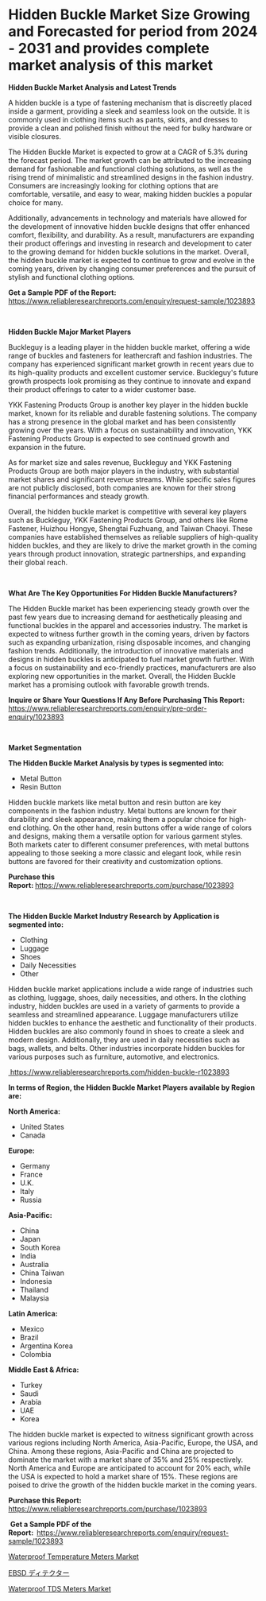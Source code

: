 <p><h1>Hidden Buckle Market Size Growing and Forecasted for period from 2024 - 2031 and provides complete market analysis of this market</h1></p><p><strong>Hidden Buckle Market Analysis and Latest Trends</strong></p>
<p><p>A hidden buckle is a type of fastening mechanism that is discreetly placed inside a garment, providing a sleek and seamless look on the outside. It is commonly used in clothing items such as pants, skirts, and dresses to provide a clean and polished finish without the need for bulky hardware or visible closures.</p><p>The Hidden Buckle Market is expected to grow at a CAGR of 5.3% during the forecast period. The market growth can be attributed to the increasing demand for fashionable and functional clothing solutions, as well as the rising trend of minimalistic and streamlined designs in the fashion industry. Consumers are increasingly looking for clothing options that are comfortable, versatile, and easy to wear, making hidden buckles a popular choice for many.</p><p>Additionally, advancements in technology and materials have allowed for the development of innovative hidden buckle designs that offer enhanced comfort, flexibility, and durability. As a result, manufacturers are expanding their product offerings and investing in research and development to cater to the growing demand for hidden buckle solutions in the market. Overall, the hidden buckle market is expected to continue to grow and evolve in the coming years, driven by changing consumer preferences and the pursuit of stylish and functional clothing options.</p></p>
<p><strong>Get a Sample PDF of the Report:&nbsp;</strong> <a href="https://www.reliableresearchreports.com/enquiry/request-sample/1023893">https://www.reliableresearchreports.com/enquiry/request-sample/1023893</a></p>
<p>&nbsp;</p>
<p><strong>Hidden Buckle Major Market Players</strong></p>
<p><p>Buckleguy is a leading player in the hidden buckle market, offering a wide range of buckles and fasteners for leathercraft and fashion industries. The company has experienced significant market growth in recent years due to its high-quality products and excellent customer service. Buckleguy's future growth prospects look promising as they continue to innovate and expand their product offerings to cater to a wider customer base.</p><p>YKK Fastening Products Group is another key player in the hidden buckle market, known for its reliable and durable fastening solutions. The company has a strong presence in the global market and has been consistently growing over the years. With a focus on sustainability and innovation, YKK Fastening Products Group is expected to see continued growth and expansion in the future.</p><p>As for market size and sales revenue, Buckleguy and YKK Fastening Products Group are both major players in the industry, with substantial market shares and significant revenue streams. While specific sales figures are not publicly disclosed, both companies are known for their strong financial performances and steady growth.</p><p>Overall, the hidden buckle market is competitive with several key players such as Buckleguy, YKK Fastening Products Group, and others like Rome Fastener, Huizhou Hongye, Shengtai Fuzhuang, and Taiwan Chaoyi. These companies have established themselves as reliable suppliers of high-quality hidden buckles, and they are likely to drive the market growth in the coming years through product innovation, strategic partnerships, and expanding their global reach.</p></p>
<p>&nbsp;</p>
<p><strong>What Are The Key Opportunities For Hidden Buckle Manufacturers?</strong></p>
<p><p>The Hidden Buckle market has been experiencing steady growth over the past few years due to increasing demand for aesthetically pleasing and functional buckles in the apparel and accessories industry. The market is expected to witness further growth in the coming years, driven by factors such as expanding urbanization, rising disposable incomes, and changing fashion trends. Additionally, the introduction of innovative materials and designs in hidden buckles is anticipated to fuel market growth further. With a focus on sustainability and eco-friendly practices, manufacturers are also exploring new opportunities in the market. Overall, the Hidden Buckle market has a promising outlook with favorable growth trends.</p></p>
<p><strong>Inquire or Share Your Questions If Any Before Purchasing This Report:</strong> <a href="https://www.reliableresearchreports.com/enquiry/pre-order-enquiry/1023893">https://www.reliableresearchreports.com/enquiry/pre-order-enquiry/1023893</a></p>
<p>&nbsp;</p>
<p><strong>Market Segmentation</strong></p>
<p><strong>The Hidden Buckle Market Analysis by types is segmented into:</strong></p>
<p><ul><li>Metal Button</li><li>Resin Button</li></ul></p>
<p><p>Hidden buckle markets like metal button and resin button are key components in the fashion industry. Metal buttons are known for their durability and sleek appearance, making them a popular choice for high-end clothing. On the other hand, resin buttons offer a wide range of colors and designs, making them a versatile option for various garment styles. Both markets cater to different consumer preferences, with metal buttons appealing to those seeking a more classic and elegant look, while resin buttons are favored for their creativity and customization options.</p></p>
<p><strong>Purchase this Report:&nbsp;</strong><a href="https://www.reliableresearchreports.com/purchase/1023893">https://www.reliableresearchreports.com/purchase/1023893</a></p>
<p>&nbsp;</p>
<p><strong>The Hidden Buckle Market Industry Research by Application is segmented into:</strong></p>
<p><ul><li>Clothing</li><li>Luggage</li><li>Shoes</li><li>Daily Necessities</li><li>Other</li></ul></p>
<p><p>Hidden buckle market applications include a wide range of industries such as clothing, luggage, shoes, daily necessities, and others. In the clothing industry, hidden buckles are used in a variety of garments to provide a seamless and streamlined appearance. Luggage manufacturers utilize hidden buckles to enhance the aesthetic and functionality of their products. Hidden buckles are also commonly found in shoes to create a sleek and modern design. Additionally, they are used in daily necessities such as bags, wallets, and belts. Other industries incorporate hidden buckles for various purposes such as furniture, automotive, and electronics.</p></p>
<p><a href="https://www.reliableresearchreports.com/hidden-buckle-r1023893">&nbsp;https://www.reliableresearchreports.com/hidden-buckle-r1023893</a></p>
<p><strong>In terms of Region, the Hidden Buckle Market Players available by Region are:</strong></p>
<p>
    <p> <strong> North America: </strong>
        <ul>
            <li>United States</li>
            <li>Canada</li>
        </ul>
        </p> 
    <p> <strong> Europe: </strong>
        <ul>
            <li>Germany</li>
            <li>France</li>
            <li>U.K.</li>
            <li>Italy</li>
            <li>Russia</li>
        </ul>
        </p> 
    <p> <strong> Asia-Pacific: </strong>
        <ul>
            <li>China</li>
            <li>Japan</li>
            <li>South Korea</li>
            <li>India</li>
            <li>Australia</li>
            <li>China Taiwan</li>
            <li>Indonesia</li>
            <li>Thailand</li>
            <li>Malaysia</li>
        </ul>
        </p> 
    <p> <strong> Latin America: </strong>
        <ul>
            <li>Mexico</li>
            <li>Brazil</li>
            <li>Argentina Korea</li>
            <li>Colombia</li>
        </ul>
        </p> 
    <p> <strong> Middle East & Africa: </strong>
        <ul>
            <li>Turkey</li>
            <li>Saudi</li>
            <li>Arabia</li>
            <li>UAE</li>
            <li>Korea</li>
        </ul>
    </p>
    </p>
<p><p>The hidden buckle market is expected to witness significant growth across various regions including North America, Asia-Pacific, Europe, the USA, and China. Among these regions, Asia-Pacific and China are projected to dominate the market with a market share of 35% and 25% respectively. North America and Europe are anticipated to account for 20% each, while the USA is expected to hold a market share of 15%. These regions are poised to drive the growth of the hidden buckle market in the coming years.</p></p>
<p><strong>Purchase this Report: </strong><a href="https://www.reliableresearchreports.com/purchase/1023893">https://www.reliableresearchreports.com/purchase/1023893</a></p>
<p>&nbsp;<strong>Get a Sample PDF of the Report:&nbsp;&nbsp;</strong><a href="https://www.reliableresearchreports.com/enquiry/request-sample/1023893">https://www.reliableresearchreports.com/enquiry/request-sample/1023893</a></p>
<p><strong></strong></p>
<p><p><a href="https://github.com/Whitneyboyettebo9kiw7yr13/Market-Research-Report-List-3/blob/main/waterproof-temperature-meters-market.md">Waterproof Temperature Meters Market</a></p><p><a href="https://github.com/deonnorth8/Market-Research-Report-List-2/blob/main/5194975171028.md">EBSD ディテクター</a></p><p><a href="https://github.com/sonuprakash1/Market-Research-Report-List-3/blob/main/waterproof-tds-meters-market.md">Waterproof TDS Meters Market</a></p></p>